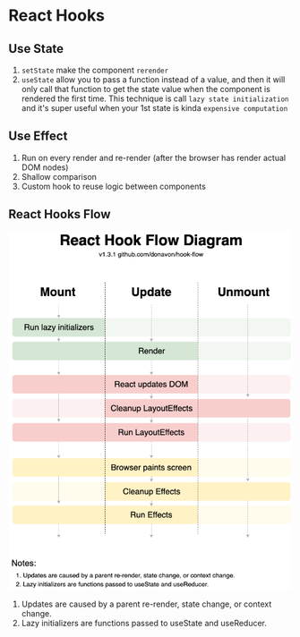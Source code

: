 # React Hooks

## Use State

1.  `setState` make the component `rerender`
2.  `useState` allow you to pass a function instead of a value, and then it will only call that function to get the state value when the component is rendered the first time. This technique is call `lazy state initialization` and it's super useful when your 1st state is kinda `expensive computation`

## Use Effect

1. Run on every render and re-render \(after the browser has render actual DOM nodes\)
2. Shallow comparison
3. Custom hook to reuse logic between components

## React Hooks Flow

![Hook Flow](../.gitbook/assets/hook-flow.png)

1. Updates are caused by a parent re-render, state change, or context change.
2. Lazy initializers are functions passed to useState and useReducer.

